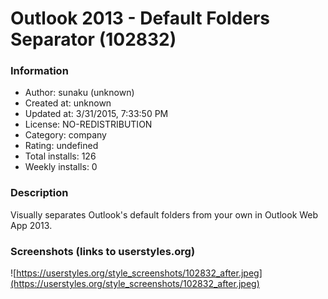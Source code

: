 # Outlook 2013 - Default Folders Separator (102832)

### Information
- Author: sunaku (unknown)
- Created at: unknown
- Updated at: 3/31/2015, 7:33:50 PM
- License: NO-REDISTRIBUTION
- Category: company
- Rating: undefined
- Total installs: 126
- Weekly installs: 0


### Description
Visually separates Outlook's default folders from your own in Outlook Web App 2013.


### Screenshots (links to userstyles.org)
![https://userstyles.org/style_screenshots/102832_after.jpeg](https://userstyles.org/style_screenshots/102832_after.jpeg)


